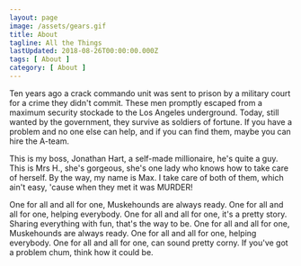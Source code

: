 ```yaml
---
layout: page
image: /assets/gears.gif
title: About
tagline: All the Things
lastUpdated: 2018-08-26T00:00:00.000Z
tags: [ About ]
category: [ About ]
---
```

Ten years ago a crack commando unit was sent to prison by a military court for a crime they didn't commit. <!-- more --> These men promptly escaped from a maximum security stockade to the Los Angeles underground. Today, still wanted by the government, they survive as soldiers of fortune. If you have a problem and no one else can help, and if you can find them, maybe you can hire the A-team.

This is my boss, Jonathan Hart, a self-made millionaire, he's quite a guy. This is Mrs H., she's gorgeous, she's one lady who knows how to take care of herself. By the way, my name is Max. I take care of both of them, which ain't easy, 'cause when they met it was MURDER!

One for all and all for one, Muskehounds are always ready. One for all and all for one, helping everybody. One for all and all for one, it's a pretty story. Sharing everything with fun, that's the way to be. One for all and all for one, Muskehounds are always ready. One for all and all for one, helping everybody. One for all and all for one, can sound pretty corny. If you've got a problem chum, think how it could be.
